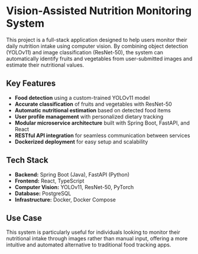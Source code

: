 # Vision-Assisted Nutrition Monitoring System

This project is a full-stack application designed to help users monitor their daily nutrition intake using computer vision. By combining object detection (YOLOv11) and image classification (ResNet-50), the system can automatically identify fruits and vegetables from user-submitted images and estimate their nutritional values.

## Key Features

- **Food detection** using a custom-trained YOLOv11 model  
- **Accurate classification** of fruits and vegetables with ResNet-50  
- **Automatic nutritional estimation** based on detected food items  
- **User profile management** with personalized dietary tracking  
- **Modular microservice architecture** built with Spring Boot, FastAPI, and React  
- **RESTful API integration** for seamless communication between services  
- **Dockerized deployment** for easy setup and scalability  

## Tech Stack

- **Backend:** Spring Boot (Java), FastAPI (Python)  
- **Frontend:** React, TypeScript  
- **Computer Vision:** YOLOv11, ResNet-50, PyTorch  
- **Database:** PostgreSQL  
- **Infrastructure:** Docker, Docker Compose  

## Use Case

This system is particularly useful for individuals looking to monitor their nutritional intake through images rather than manual input, offering a more intuitive and automated alternative to traditional food tracking apps.
